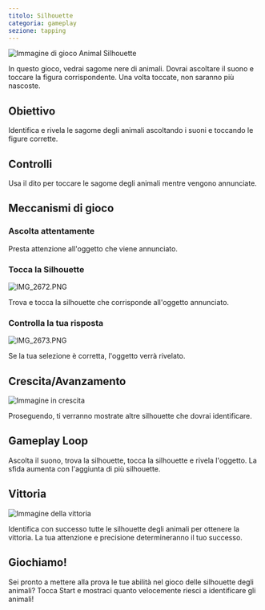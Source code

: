 ```yaml
---
titolo: Silhouette
categoria: gameplay
sezione: tapping
---
```

![Immagine di gioco Animal Silhouette](https://help.Studycat.com/hc/article_attachments/34915780007577)

In questo gioco, vedrai sagome nere di animali. Dovrai ascoltare il suono e toccare la figura corrispondente. Una volta toccate, non saranno più nascoste.

## Obiettivo

Identifica e rivela le sagome degli animali ascoltando i suoni e toccando le figure corrette.

## Controlli

Usa il dito per toccare le sagome degli animali mentre vengono annunciate.

## Meccanismi di gioco

### Ascolta attentamente

Presta attenzione all'oggetto che viene annunciato.

### Tocca la Silhouette

![IMG_2672.PNG](https://help.Studycat.com/hc/article_attachments/34785088097433)

Trova e tocca la silhouette che corrisponde all'oggetto annunciato.

### Controlla la tua risposta

![IMG_2673.PNG](https://help.Studycat.com/hc/article_attachments/34785088100761)

Se la tua selezione è corretta, l'oggetto verrà rivelato.

## Crescita/Avanzamento

![Immagine in crescita](https://help.Studycat.com/hc/article_attachments/34915749569049)

Proseguendo, ti verranno mostrate altre silhouette che dovrai identificare.

## Gameplay Loop

Ascolta il suono, trova la silhouette, tocca la silhouette e rivela l'oggetto. La sfida aumenta con l'aggiunta di più silhouette.

## Vittoria

![Immagine della vittoria](https://help.Studycat.com/hc/article_attachments/34915749571993)

Identifica con successo tutte le silhouette degli animali per ottenere la vittoria. La tua attenzione e precisione determineranno il tuo successo.

## Giochiamo!

Sei pronto a mettere alla prova le tue abilità nel gioco delle silhouette degli animali? Tocca Start e mostraci quanto velocemente riesci a identificare gli animali!